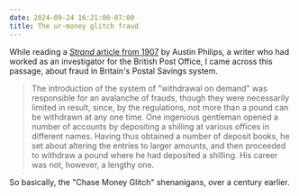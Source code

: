 ```yaml
---
date: 2024-09-24 16:21:00-07:00
title: The ur-money glitch fraud
---
```

While reading a [*Strand* article from 1907](https://archive.org/details/TheStrandMagazineAnIllustratedMonthly/TheStrandMagazine1907bVol.XxxivJul-dec/page/n418/mode/1up?view=theater) by Austin Philips, a writer who had worked as an investigator for the British Post Office, I came across this passage, about fraud in Britain's Postal Savings system.

> The introduction of the system of "withdrawal on demand" was responsible for an avalanche of frauds, though they were necessarily limited in result, since, by the regulations, not more than a pound can be withdrawn at any one time. One ingenious gentleman opened a number of accounts by depositing a shilling at various offices in different names.  Having thus obtained a number of deposit books, he set about altering the entries to larger amounts, and then proceeded to withdraw a pound where he had deposited a shilling. His career was not, however, a lengthy one. 

So basically, the "Chase Money Glitch" shenanigans, over a century earlier.